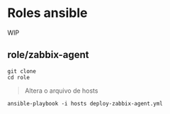 # Roles ansible

WIP

## role/zabbix-agent
    
```
git clone
cd role
```

> Altera o arquivo de hosts

```
ansible-playbook -i hosts deploy-zabbix-agent.yml
```